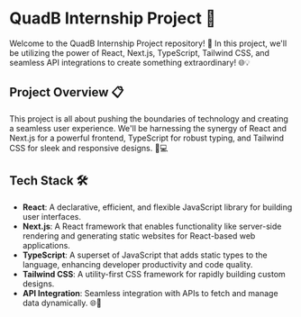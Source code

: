 # QuadB Internship Project 🚀

Welcome to the QuadB Internship Project repository! 🎉 In this project, we'll be utilizing the power of React, Next.js, TypeScript, Tailwind CSS, and seamless API integrations to create something extraordinary! 🌐💡

## Project Overview 📋

This project is all about pushing the boundaries of technology and creating a seamless user experience. We'll be harnessing the synergy of React and Next.js for a powerful frontend, TypeScript for robust typing, and Tailwind CSS for sleek and responsive designs. 🚀💻

## Tech Stack 🛠️

- **React**: A declarative, efficient, and flexible JavaScript library for building user interfaces.
- **Next.js**: A React framework that enables functionality like server-side rendering and generating static websites for React-based web applications.
- **TypeScript**: A superset of JavaScript that adds static types to the language, enhancing developer productivity and code quality.
- **Tailwind CSS**: A utility-first CSS framework for rapidly building custom designs.
- **API Integration**: Seamless integration with APIs to fetch and manage data dynamically. 🌐🔗

